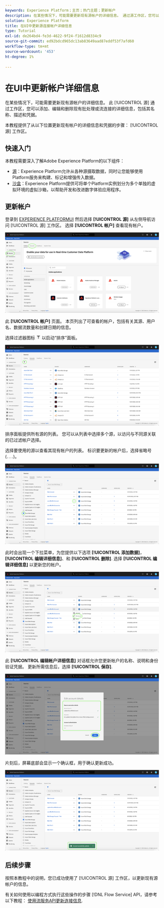 ```yaml
---
keywords: Experience Platform；主页；热门主题；更新帐户
description: 在某些情况下，可能需要更新现有源帐户的详细信息。 通过源工作区，您可以添加、编辑和删除现有批处理或流连接的详细信息，包括其名称、描述和凭据。
solution: Experience Platform
title: 在UI中更新源连接帐户详细信息
type: Tutorial
exl-id: de264bd4-fe3d-4622-9f24-f1612d8334c9
source-git-commit: ed92bdcd965dc13ab83649aad87eddf53f7afd60
workflow-type: tm+mt
source-wordcount: '453'
ht-degree: 1%

---
```


# 在UI中更新帐户详细信息

在某些情况下，可能需要更新现有源帐户的详细信息。 此 [!UICONTROL 源] 通过工作区，您可以添加、编辑和删除现有批处理或流连接的详细信息，包括其名称、描述和凭据。

本教程提供了从以下位置更新现有帐户的详细信息和凭据的步骤： [!UICONTROL 源] 工作区。

## 快速入门

本教程需要深入了解Adobe Experience Platform的以下组件：

- [源](../../home.md)：Experience Platform允许从各种源摄取数据，同时让您能够使用Platform服务来构建、标记和增强传入数据。
- [沙盒](../../../sandboxes/home.md)：Experience Platform提供可将单个Platform实例划分为多个单独的虚拟环境的虚拟沙箱，以帮助开发和改进数字体验应用程序。

## 更新帐户

登录到 [EXPERIENCE PLATFORMUI](https://platform.adobe.com) 然后选择 **[!UICONTROL 源]** 从左侧导航访问 [!UICONTROL 源] 工作区。 选择 **[!UICONTROL 帐户]** 查看现有帐户。

![目录](../../images/tutorials/update/catalog.png)

此 **[!UICONTROL 帐户]** 页面。 本页列出了可查看的帐户，包括有关其源、用户名、数据流数量和创建日期的信息。

选择过滤器图标 ![过滤器](../../images/tutorials/update/filter.png) 以启动“排序”面板。

![accounts-list](../../images/tutorials/update/accounts-list.png)

排序面板提供所有源的列表。 您可以从列表中选择多个源，以访问与不同源关联的已过滤帐户选择。

选择要使用的源以查看其现有帐户的列表。 标识要更新的帐户后，选择省略号(`...`)。

![accounts-sort](../../images/tutorials/update/accounts-sort.png)

此时会出现一个下拉菜单，为您提供以下选项 **[!UICONTROL 添加数据]**， **[!UICONTROL 编辑详细信息]**、和 **[!UICONTROL 删除]**. 选择 **[!UICONTROL 编辑详细信息]** 以更新您的帐户。

![update](../../images/tutorials/update/update.png)

此 **[!UICONTROL 编辑帐户详细信息]** 对话框允许您更新帐户的名称、说明和身份验证凭据。 更新所需信息后，选择 **[!UICONTROL 保存]**.

![edit-account-details](../../images/tutorials/update/edit-account-details.png)

片刻后，屏幕底部会显示一个确认框，用于确认更新成功。

![update-confirmed](../../images/tutorials/update/update-confirmed.png)

## 后续步骤

按照本教程中的说明，您已成功使用了 [!UICONTROL 源] 工作区，以更新现有源帐户的信息。

有关如何使用以编程方式执行这些操作的步骤 [!DNL Flow Service] API，请参考以下教程： [使用流服务API更新连接信息](../../tutorials/api/update.md).
